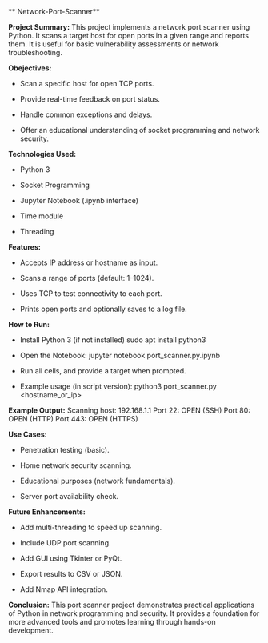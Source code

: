 ** Network-Port-Scanner**

**Project Summary:**
This project implements a network port scanner using Python. It scans a target host for open ports in a given range and reports them. It is useful for basic vulnerability assessments or network troubleshooting.

**Obejectives:**
* Scan a specific host for open TCP ports.

* Provide real-time feedback on port status.

* Handle common exceptions and delays.

* Offer an educational understanding of socket programming and network security.

**Technologies Used:**
* Python 3

* Socket Programming

* Jupyter Notebook (.ipynb interface)

* Time module

* Threading

**Features:**
* Accepts IP address or hostname as input.

* Scans a range of ports (default: 1–1024).

* Uses TCP to test connectivity to each port.

* Prints open ports and optionally saves to a log file.

**How to Run:**
* Install Python 3 (if not installed)
sudo apt install python3

* Open the Notebook:
jupyter notebook port_scanner.py.ipynb

* Run all cells, and provide a target when prompted.

* Example usage (in script version):
python3 port_scanner.py <hostname_or_ip>

 **Example Output:**
 Scanning host: 192.168.1.1
Port 22: OPEN (SSH)
Port 80: OPEN (HTTP)
Port 443: OPEN (HTTPS)

**Use Cases:**
* Penetration testing (basic).

* Home network security scanning.

* Educational purposes (network fundamentals).

* Server port availability check.

**Future Enhancements:**
* Add multi-threading to speed up scanning.

* Include UDP port scanning.

* Add GUI using Tkinter or PyQt.

* Export results to CSV or JSON.

* Add Nmap API integration.
 
 **Conclusion:**
 This port scanner project demonstrates practical applications of Python in network programming and security. It provides a foundation for more advanced tools and promotes learning through hands-on development.
